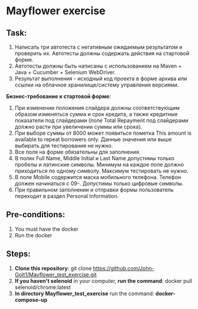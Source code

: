 # Mayflower exercise
## Task:
1.	Написать три автотеста с негативным ожидаемым результатом и проверить их. Автотесты должны содержать действия на стартовой форме.
2.	Автотесты должны быть написаны с использованием на Maven + Java + Cucumber + Selenium WebDriver.
3.	Результат выполнения - исходный код проекта в форме архива или ссылки на облачное хранилище/систему управления версиями. 

**Бизнес-требование к стартовой форме**:
1.	При изменении положения слайдера должны соответствующим образом изменяться сумма и срок кредита, а также кредитные показатели под слайдерами (поле Total Repayment под слайдерами должно расти при увеличении суммы или срока). 
2.	При выборе суммы от 8000 может появиться пометка This amount is available to repeat borrowers only. Данные значения или выше выбирать для тестирования не нужно. 
3.	Все поля на форме обязательны для заполнения.
4.	В полях Full Name, Middle Initial и Last Name допустимы только пробелы и латинские символы. Минимум на каждое поле должно приходиться по одному символу. Максимум тестировать не нужно.
5.	В поле Mobile содержится маска мобильного телефона. Телефон должен начинаться с 09-. Допустимы только цифровые символы.
6.	При правильном заполнении и отправки формы пользователь переходит в раздел Personal Information.
## Pre-conditions:
1. You must have the docker
2. Run the docker
## Steps:
1. **Clone this repository**: git clone https://github.com/John-Golt1/Mayflower_test_exercise.git
2. **If you haven't selenoid** in your computer, **run the command**: docker pull selenoid/chrome:latest 
3. **In directory Mayflower_test_exercise** run the command: **docker-compose-up**
